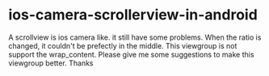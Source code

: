 # ios-camera-scrollerview-in-android
A scrollview is ios camera like. it still have some problems.
When the ratio is changed, it couldn't be prefectly in the middle.
This viewgroup is not support the wrap_content.
Please give me some suggestions to make this viewgroup better.
Thanks
